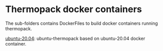 # Thermopack docker containers

The sub-folders contains DockerFiles to build docker containers running thermopack.

[ubuntu-20.04](ubuntu-20.04/README.md): ubuntu-thermopack based on ubuntu-20.04 docker container.

